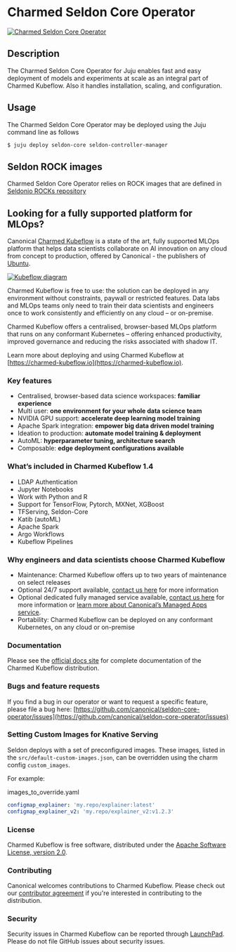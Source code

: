 # Charmed Seldon Core Operator

[![Charmed Seldon Core Operator](https://charmhub.io/seldon-core/badge.svg)](https://charmhub.io/seldon-core)

## Description

The Charmed Seldon Core Operator for Juju enables fast and easy deployment of models and experiments at scale as an integral part of Charmed Kubeflow. Also it handles installation, scaling, and configuration.

## Usage

The Charmed Seldon Core Operator may be deployed using the Juju command line as
follows

```sh
$ juju deploy seldon-core seldon-controller-manager
```

## Seldon ROCK images

Charmed Seldon Core Operator relies on ROCK images that are defined in [Seldonio ROCKs repository](https://github.com/canonical/seldonio-rocks)

## Looking for a fully supported platform for MLOps?

Canonical [Charmed Kubeflow](https://charmed-kubeflow.io) is a state of the art, fully supported MLOps platform that helps data scientists collaborate on AI innovation on any cloud from concept to production, offered by Canonical - the publishers of [Ubuntu](https://ubuntu.com).

[![Kubeflow diagram](https://res.cloudinary.com/canonical/image/fetch/f_auto,q_auto,fl_sanitize,w_350,h_304/https://assets.ubuntu.com/v1/10400c98-Charmed-kubeflow-Topology-header.svg)](https://charmed-kubeflow.io)


Charmed Kubeflow is free to use: the solution can be deployed in any environment without constraints, paywall or restricted features. Data labs and MLOps teams only need to train their data scientists and engineers once to work consistently and efficiently on any cloud – or on-premise.

Charmed Kubeflow offers a centralised, browser-based MLOps platform that runs on any conformant Kubernetes – offering enhanced productivity, improved governance and reducing the risks associated with shadow IT.

Learn more about deploying and using Charmed Kubeflow at [https://charmed-kubeflow.io](https://charmed-kubeflow.io).


### Key features
* Centralised, browser-based data science workspaces: **familiar experience**
* Multi user: **one environment for your whole data science team**
* NVIDIA GPU support: **accelerate deep learning model training**
* Apache Spark integration: **empower big data driven model training**
* Ideation to production: **automate model training & deployment**
* AutoML: **hyperparameter tuning, architecture search**
* Composable: **edge deployment configurations available**


### What’s included in Charmed Kubeflow 1.4
* LDAP Authentication
* Jupyter Notebooks
* Work with Python and R
* Support for TensorFlow, Pytorch, MXNet, XGBoost
* TFServing, Seldon-Core
* Katib (autoML)
* Apache Spark
* Argo Workflows
* Kubeflow Pipelines

### Why engineers and data scientists choose Charmed Kubeflow
* Maintenance: Charmed Kubeflow offers up to two years of maintenance on select releases
* Optional 24/7 support available, [contact us here](https://charmed-kubeflow.io/contact-us) for more information
* Optional dedicated fully managed service available, [contact us here](https://charmed-kubeflow.io/contact-us) for more information or [learn more about Canonical’s Managed Apps service](https://ubuntu.com/managed/apps).
* Portability: Charmed Kubeflow can be deployed on any conformant Kubernetes, on any cloud or on-premise

### Documentation
Please see the [official docs site](https://charmed-kubeflow.io/docs) for complete documentation of the Charmed Kubeflow distribution.

### Bugs and feature requests
If you find a bug in our operator or want to request a specific feature, please file a bug here: 
[https://github.com/canonical/seldon-core-operator/issues](https://github.com/canonical/seldon-core-operator/issues)

### Setting Custom Images for Knative Serving

Seldon deploys with a set of preconfigured images.  These images, listed in the `src/default-custom-images.json`, can be overridden using the charm config `custom_images`.

For example:

images_to_override.yaml
```yaml
configmap_explainer: 'my.repo/explainer:latest'
configmap_explainer_v2: 'my.repo/explainer_v2:v1.2.3'
```


### License
Charmed Kubeflow is free software, distributed under the [Apache Software License, version 2.0](https://github.com/canonical/seldon-core-operator/blob/master/LICENSE).


### Contributing
Canonical welcomes contributions to Charmed Kubeflow. Please check out our [contributor agreement](https://ubuntu.com/legal/contributors) if you're interested in contributing to the distribution.

### Security
Security issues in Charmed Kubeflow can be reported through [LaunchPad](https://wiki.ubuntu.com/DebuggingSecurity#How%20to%20File). Please do not file GitHub issues about security issues.

